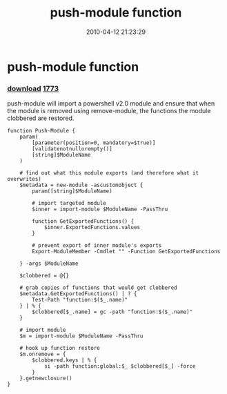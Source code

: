 ﻿---
pid:            1771
parent:         0
children:       1773
poster:         Oisin Grehan
title:          push-module function 
date:           2010-04-12 21:23:29
description:    push-module will import a powershell v2.0 module and ensure that when the module is removed using remove-module, the functions the module clobbered are restored.	
format:         posh
---

# push-module function 

### [download](1771.ps1)  [1773](1773.md)

push-module will import a powershell v2.0 module and ensure that when the module is removed using remove-module, the functions the module clobbered are restored.	

```posh
function Push-Module {
    param(
        [parameter(position=0, mandatory=$true)]
        [validatenotnullorempty()]
        [string]$ModuleName
    )
    
    # find out what this module exports (and therefore what it overwrites)
    $metadata = new-module -ascustomobject {
        param([string]$ModuleName)
        
        # import targeted module
        $inner = import-module $ModuleName -PassThru       

        function GetExportedFunctions() {
            $inner.ExportedFunctions.values
        }
        
        # prevent export of inner module's exports
        Export-ModuleMember -Cmdlet "" -Function GetExportedFunctions
        
    } -args $ModuleName

    $clobbered = @{}
    
    # grab copies of functions that would get clobbered
    $metadata.GetExportedFunctions() | ? {
        Test-Path "function:$($_.name)"
    } | % {    
        $clobbered[$_.name] = gc -path "function:$($_.name)"
    }
        
    # import module
    $m = import-module $ModuleName -PassThru
    
    # hook up function restore
    $m.onremove = {
        $clobbered.keys | % {
            si -path function:global:$_ $clobbered[$_] -force
        }
    }.getnewclosure()
}

```
